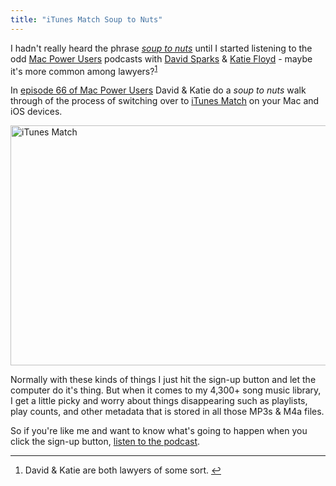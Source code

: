 ```yaml
---
title: "iTunes Match Soup to Nuts"
---
```

<p>I hadn't really heard the phrase <em><a href="https://en.wikipedia.org/wiki/Soup_to_nuts">soup to nuts</a></em> until I started listening to the odd <a href="https://5by5.tv/mpu">Mac Power Users</a> podcasts with <a href="https://5by5.tv/person/david-sparks">David Sparks</a> &amp; <a href="https://5by5.tv/person/katie-floyd">Katie Floyd</a> - maybe it's more common among lawyers?<sup id="fnref-19944:1"><a href="#fn-19944:1" rel="footnote">1</a></sup></p>
<p>In <a href="https://5by5.tv/mpu/66">episode 66 of Mac Power Users</a> David &amp; Katie do a <em>soup to nuts</em> walk through of the process of switching over to <a href="https://www.apple.com/ca/itunes/whats-new/">iTunes Match</a> on your Mac and iOS devices.</p>
<p><img src="https://chrisenns.com/wp-content/uploads/2011/12/itunesmatch.jpg" alt="iTunes Match" title="iTunes Match" width="609" height="384" class="aligncenter size-full wp-image-19945" /></p>
<p>Normally with these kinds of things I just hit the sign-up button and let the computer do it's thing. But when it comes to my 4,300+ song music library, I get a little picky and worry about things disappearing such as playlists, play counts, and other metadata that is stored in all those MP3s &amp; M4a files.</p>
<p>So if you're like me and want to know what's going to happen when you click the sign-up button, <a href="https://5by5.tv/mpu/66">listen to the podcast</a>.</p>
<div class="footnotes">
<hr />
<ol>
<li id="fn-19944:1">
David &amp; Katie are both lawyers of some sort.&#160;<a href="#fnref-19944:1" rev="footnote">&#8617;</a>
</li>
</ol>
</div>
